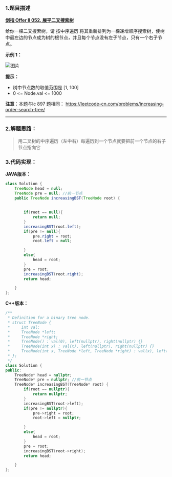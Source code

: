 ### 1.题目描述

 **[剑指 Offer II 052. 展平二叉搜索树](https://leetcode-cn.com/problems/NYBBNL/)** 
 
给你一棵二叉搜索树，请 按中序遍历 将其重新排列为一棵递增顺序搜索树，使树中最左边的节点成为树的根节点，并且每个节点没有左子节点，只有一个右子节点。

**示例 1：**

 
![图片](https://user-images.githubusercontent.com/42907149/144382996-3225ff39-cc38-4f89-a670-f56c08c1f318.png)


 **提示：**

* 树中节点数的取值范围是 [1, 100]
* 0 <= Node.val <= 1000

**注意**：本题与lc 897 题相同： https://leetcode-cn.com/problems/increasing-order-search-tree/

-------------

### 2.解题思路：
> 用二叉树的中序遍历（左中右）每遍历到一个节点就要把前一个节点的右子节点指向它

### 3.代码实现：

**JAVA版本：**
```Java
class Solution {
    TreeNode head = null;
    TreeNode pre = null; //前一节点
    public TreeNode increasingBST(TreeNode root) {
        
        
        if(root == null){
            return null;
        }
        increasingBST(root.left);
        if(pre != null){
            pre.right = root;
            root.left = null;

        }
        else{
            head = root;
        }
        pre = root;
        increasingBST(root.right);
        return head;

    }
};
```
**C++版本：**
```C++
/**
 * Definition for a binary tree node.
 * struct TreeNode {
 *     int val;
 *     TreeNode *left;
 *     TreeNode *right;
 *     TreeNode() : val(0), left(nullptr), right(nullptr) {}
 *     TreeNode(int x) : val(x), left(nullptr), right(nullptr) {}
 *     TreeNode(int x, TreeNode *left, TreeNode *right) : val(x), left(left), right(right) {}
 * };
 */
class Solution {
public:
    TreeNode* head = nullptr;
    TreeNode* pre = nullptr; //前一节点
    TreeNode* increasingBST(TreeNode* root) {
        if(root == nullptr){
            return nullptr;
        }
        increasingBST(root->left);
        if(pre != nullptr){
            pre->right = root;
            root->left = nullptr;

        }
        else{
            head = root;
        }
        pre = root;
        increasingBST(root->right);
        return head;

    }
};
```

